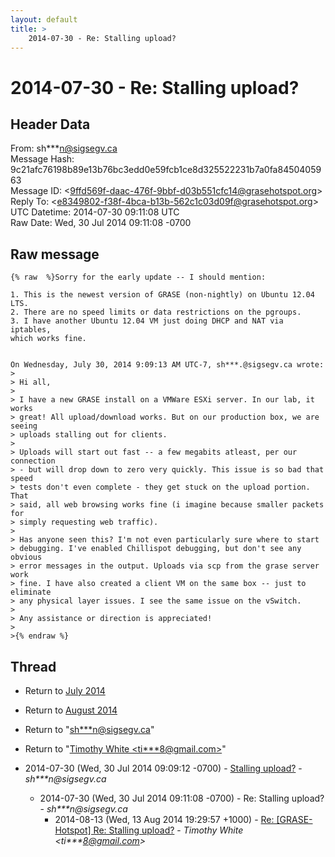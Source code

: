 ```yaml
---
layout: default
title: >
    2014-07-30 - Re: Stalling upload?
---
```


# 2014-07-30 - Re: Stalling upload?

## Header Data

From: sh***n@sigsegv.ca<br>
Message Hash: 9c21afc76198b89e13b76bc3edd0e59fcb1ce8d325522231b7a0fa8450405963<br>
Message ID: \<9ffd569f-daac-476f-9bbf-d03b551cfc14@grasehotspot.org\><br>
Reply To: \<e8349802-f38f-4bca-b13b-562c1c03d09f@grasehotspot.org\><br>
UTC Datetime: 2014-07-30 09:11:08 UTC<br>
Raw Date: Wed, 30 Jul 2014 09:11:08 -0700<br>

## Raw message

```
{% raw  %}Sorry for the early update -- I should mention:

1. This is the newest version of GRASE (non-nightly) on Ubuntu 12.04 LTS.
2. There are no speed limits or data restrictions on the pgroups.
3. I have another Ubuntu 12.04 VM just doing DHCP and NAT via iptables, 
which works fine.


On Wednesday, July 30, 2014 9:09:13 AM UTC-7, sh***.@sigsegv.ca wrote:
>
> Hi all,
>
> I have a new GRASE install on a VMWare ESXi server. In our lab, it works 
> great! All upload/download works. But on our production box, we are seeing 
> uploads stalling out for clients. 
>
> Uploads will start out fast -- a few megabits atleast, per our connection 
> - but will drop down to zero very quickly. This issue is so bad that speed 
> tests don't even complete - they get stuck on the upload portion. That 
> said, all web browsing works fine (i imagine because smaller packets for 
> simply requesting web traffic). 
>
> Has anyone seen this? I'm not even particularly sure where to start 
> debugging. I've enabled Chillispot debugging, but don't see any obvious 
> error messages in the output. Uploads via scp from the grase server work 
> fine. I have also created a client VM on the same box -- just to eliminate 
> any physical layer issues. I see the same issue on the vSwitch. 
>
> Any assistance or direction is appreciated!
>
>{% endraw %}
```

## Thread

+ Return to [July 2014](/archive/2014/07)
+ Return to [August 2014](/archive/2014/08)

+ Return to "[sh***n<span>@</span>sigsegv.ca](/authors/sh___n_at_sigsegv_ca)"
+ Return to "[Timothy White <ti***8<span>@</span>gmail.com>](/authors/ti___8_at_gmail_com)"

+ 2014-07-30 (Wed, 30 Jul 2014 09:09:12 -0700) - [Stalling upload?](/archive/2014/07/913f69aafe89df10e6469d074b0933cbc8fa63236d3b3c6c6947ebb3037c4e8e) - _sh***n@sigsegv.ca_
  + 2014-07-30 (Wed, 30 Jul 2014 09:11:08 -0700) - Re: Stalling upload? - _sh***n@sigsegv.ca_
    + 2014-08-13 (Wed, 13 Aug 2014 19:29:57 +1000) - [Re: [GRASE-Hotspot] Re: Stalling upload?](/archive/2014/08/7b3943dd5fad820a45f515de32a79c4c79cb2eadbf41990da0f997714b689229) - _Timothy White \<ti***8@gmail.com\>_

